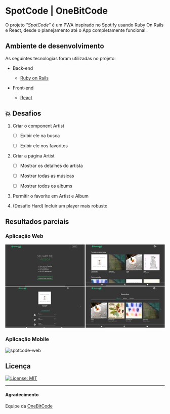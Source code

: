 # SpotCode | OneBitCode

O projeto *"SpotCode"* é um PWA inspirado no Spotify usando Ruby On Rails e React, desde o planejamento até o App completamente funcional.

## Ambiente de desenvolvimento

As seguintes tecnologias foram utilizadas no projeto:

* Back-end
	* [Ruby on Rails](https://rubyonrails.org/)

* Front-end
	* [React](https://reactjs.org/)

## :boom: Desafios

1. Criar o component Artist

	* [ ] Exibir ele na busca

	* [ ] Exibir ele nos favoritos

2. Criar a página Artist

	* [ ] Mostrar os detalhes do artista

	* [ ] Mostrar todas as músicas

	* [ ] Mostrar todos os albums

3. Permitir o favorite em Artist e Album

4. (Desafio Hard) Incluir um player mais robusto

## Resultados parciais

### Aplicação Web

![spotcode-web](img/spotcode_web.png)

### Aplicação Mobile

![spotcode-web](img/spotcode_mobile.png)

## Licença

[![License: MIT](https://img.shields.io/badge/License-MIT-red.svg)](https://opensource.org/licenses/MIT)

---

#### Agradecimento

Equipe da [OneBitCode](https://onebitcode.com)